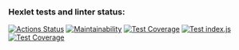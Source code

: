 ### Hexlet tests and linter status:
[![Actions Status](https://github.com/VgomerV/frontend-project-46/actions/workflows/hexlet-check.yml/badge.svg)](https://github.com/VgomerV/frontend-project-46/actions)
[![Maintainability](https://api.codeclimate.com/v1/badges/b7a75ce6c141523bc047/maintainability)](https://codeclimate.com/github/VgomerV/frontend-project-46/maintainability)
[![Test Coverage](https://api.codeclimate.com/v1/badges/b7a75ce6c141523bc047/test_coverage)](https://codeclimate.com/github/VgomerV/frontend-project-46/test_coverage)
[![Test index.js](https://github.com/VgomerV/frontend-project-46/actions/workflows/testIndex.yml/badge.svg)](https://github.com/VgomerV/frontend-project-46/actions/workflows/testIndex.yml)
[![Test Coverage](https://api.codeclimate.com/v1/badges/b7a75ce6c141523bc047/test_coverage)](https://codeclimate.com/github/VgomerV/frontend-project-46/test_coverage)